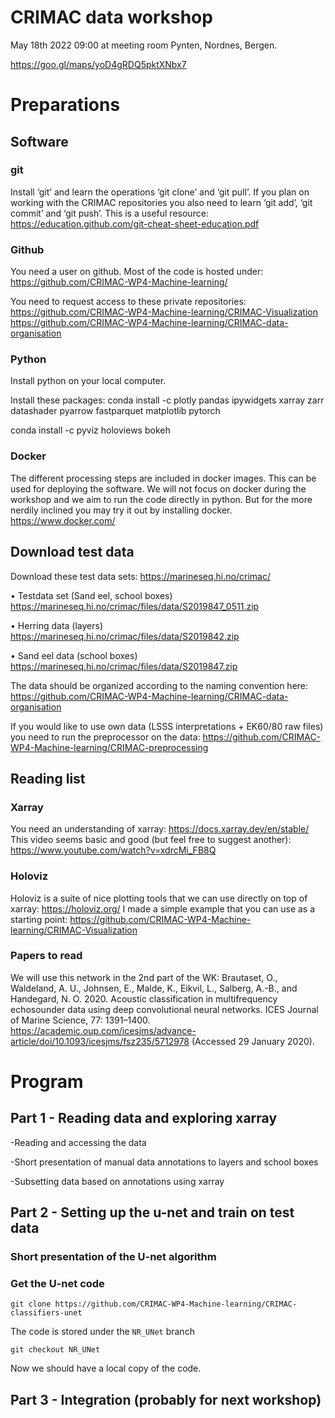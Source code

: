 CRIMAC data workshop
====================
May 18th 2022 09:00 at meeting room Pynten, Nordnes, Bergen.

https://goo.gl/maps/yoD4gRDQ5pktXNbx7

# Preparations

## Software

### git

Install ‘git’ and learn the operations ‘git clone’ and ‘git pull’. If you plan on working with the CRIMAC repositories you also need to learn ‘git add’, ‘git commit’ and ‘git push’. This is a useful resource:
https://education.github.com/git-cheat-sheet-education.pdf

### Github

You need a user on github. Most of the code is hosted under:
https://github.com/CRIMAC-WP4-Machine-learning/ 

You need to request access to these private repositories:
https://github.com/CRIMAC-WP4-Machine-learning/CRIMAC-Visualization
https://github.com/CRIMAC-WP4-Machine-learning/CRIMAC-data-organisation

### Python

Install python on your local computer.

Install these packages:
conda install -c plotly pandas ipywidgets xarray zarr datashader pyarrow fastparquet matplotlib pytorch

conda install -c pyviz holoviews bokeh

### Docker

The different processing steps are included in docker images. This can be used for deploying the software. We will not focus on docker during the workshop and we aim to run the code directly in python. But for the more nerdily inclined you may try it out by installing docker.
https://www.docker.com/ 

## Download test data

Download these test data sets:
https://marineseq.hi.no/crimac/

•	Testdata set (Sand eel, school boxes)
https://marineseq.hi.no/crimac/files/data/S2019847_0511.zip

•	Herring data (layers)
https://marineseq.hi.no/crimac/files/data/S2019842.zip

•	Sand eel data (school boxes)
https://marineseq.hi.no/crimac/files/data/S2019847.zip

The data should be organized according to the naming convention here:
https://github.com/CRIMAC-WP4-Machine-learning/CRIMAC-data-organisation 

If you would like to use own data (LSSS interpretations +  EK60/80 raw files) you need to run the preprocessor on the data:
https://github.com/CRIMAC-WP4-Machine-learning/CRIMAC-preprocessing 

## Reading list

### Xarray

You need an understanding of xarray: https://docs.xarray.dev/en/stable/
This video seems basic and good (but feel free to suggest another):
https://www.youtube.com/watch?v=xdrcMi_FB8Q 

### Holoviz

Holoviz is a suite of nice plotting tools that we can use directly on top of xarray: https://holoviz.org/
I made a simple example that you can use as a starting point:
https://github.com/CRIMAC-WP4-Machine-learning/CRIMAC-Visualization 

### Papers to read
We will use this network in the 2nd part of the WK:
Brautaset, O., Waldeland, A. U., Johnsen, E., Malde, K., Eikvil, L., Salberg, A.-B., and Handegard, N. O. 2020. Acoustic classification in multifrequency echosounder data using deep convolutional neural networks. ICES Journal of Marine Science, 77: 1391–1400. https://academic.oup.com/icesjms/advance-article/doi/10.1093/icesjms/fsz235/5712978 (Accessed 29 January 2020).


# Program

## Part 1 - Reading data and exploring xarray

-Reading and accessing the data

-Short presentation of manual data annotations to layers and school boxes

-Subsetting data based on annotations using xarray

## Part 2 - Setting up the u-net and train on test data

### Short presentation of the U-net algorithm

### Get the U-net code

`git clone https://github.com/CRIMAC-WP4-Machine-learning/CRIMAC-classifiers-unet`

The code is stored under the `NR_UNet` branch

`git checkout NR_UNet`

Now we should have a local copy of the code.

## Part 3 - Integration (probably for next workshop)
